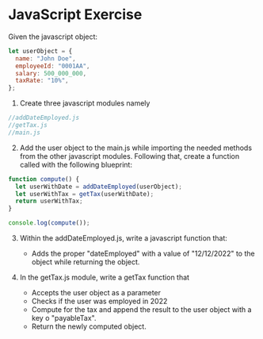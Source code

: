 # JavaScript Exercise

Given the javascript object:

```js
let userObject = {
  name: "John Doe",
  employeeId: "0001AA",
  salary: 500_000_000,
  taxRate: "10%",
};
```

1. Create three javascript modules namely

```js
//addDateEmployed.js
//getTax.js
//main.js
```

2. Add the user object to the main.js while importing the needed methods from the other javascript modules. Following that, create a function called with the following blueprint:

```js
function compute() {
  let userWithDate = addDateEmployed(userObject);
  let userWithTax = getTax(userWithDate);
  return userWithTax;
}

console.log(compute());
```

3. Within the addDateEmployed.js, write a javascript function that:

   - Adds the proper "dateEmployed" with a value of "12/12/2022" to the object while returning the object.

4. In the getTax.js module, write a getTax function that
   - Accepts the user object as a parameter
   - Checks if the user was employed in 2022
   - Compute for the tax and append the result to the user object with a key o "payableTax".
   - Return the newly computed object.

